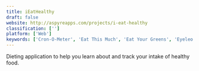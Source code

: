 ```yaml
---
title: iEatHealthy
draft: false 
website: http://aspyreapps.com/projects/i-eat-healthy
classification: ['']
platform: ['Web']
keywords: ['Cron-O-Meter', 'Eat This Much', 'Eat Your Greens', 'Eyeleo', 'FatSecret', 'FitnessBliss', 'Fooducate', 'JEFIT', 'LifeSum', 'MakeMyPlate', 'Mindbodygreen', 'MyPlate', 'Noom Weight Loss', 'Nutritionix Track', 'Nutritrack', 'Open Food Facts', 'Strongr Fastr', 'Sustainabody', 'stretchly']
---
```

Dieting application to help you learn about and track your intake of healthy food.